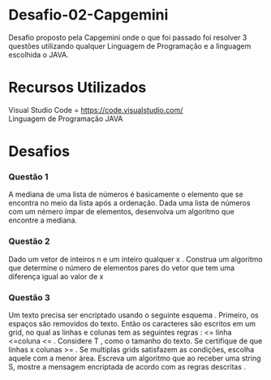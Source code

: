 # Desafio-02-Capgemini
Desafio proposto pela Capgemini onde o que foi passado foi resolver 3 questões utilizando qualquer Linguagem de Programação 
e a linguagem escolhida o JAVA.

<h1>Recursos Utilizados</h1>

Visual Studio Code =  <a>https://code.visualstudio.com/ </a>
<br>
Linguagem de Programação JAVA

<h1>Desafios </h1>


<h3>Questão 1 </h3>
<p>A mediana de uma lista de números é basicamente o elemento que se encontra no meio da lista após a ordenação. Dada uma lista de números com um némero ímpar de elementos, desenvolva um algoritmo que encontre a mediana. </p>

<h3>Questão 2 </h3>
<p>Dado um vetor de inteiros n e um inteiro qualquer x . Construa um algoritmo que determine o número de elementos pares do vetor que tem uma diferença igual ao valor de x </p>

<h3>Questão 3 </h3>
<p>Um texto precisa ser encriptado usando o seguinte esquema . Primeiro, os espaços são removidos do texto. Então os caracteres são escritos em um grid, no qual as linhas e colunas tem as seguintes regras : <= linha <=coluna <=  . Considere T , como o tamanho do texto. Se certifique de que linhas x colunas >= . Se multiplas grids satisfazem as condições, escolha aquele com a menor área. Escreva um algoritmo que ao receber uma string S, mostre a mensagem encriptada de acordo com as regras descritas .     </p>
